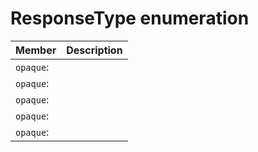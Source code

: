 # ResponseType enumeration


| Member	   | Description|
|:-------------|:-------|
|`opaque`:       |  |
|`opaque`:       |  |
|`opaque`:       |  |
|`opaque`:       |  |
|`opaque`:       |  |
